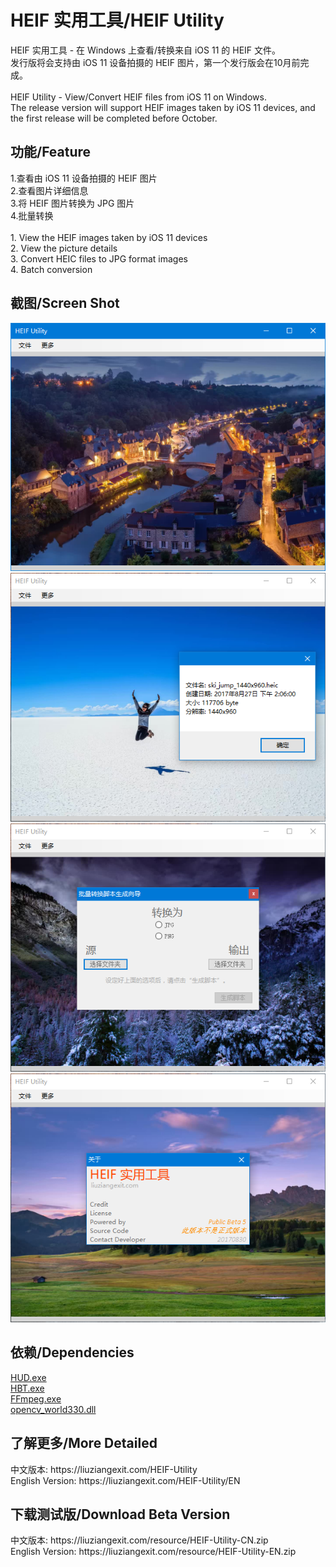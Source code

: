 ﻿# HEIF 实用工具/HEIF Utility
HEIF 实用工具 - 在 Windows 上查看/转换来自 iOS 11 的 HEIF 文件。<br>
发行版将会支持由 iOS 11 设备拍摄的 HEIF 图片，第一个发行版会在10月前完成。<br>
<br>
HEIF Utility - View/Convert HEIF files from iOS 11 on Windows.<br>
The release version will support HEIF images taken by iOS 11 devices, and the first release will be completed before October.<br>
<h2>功能/Feature</h2>
1.查看由 iOS 11 设备拍摄的 HEIF 图片<br>
2.查看图片详细信息<br>
3.将 HEIF 图片转换为 JPG 图片<br>
4.批量转换<br>
<br>
1. View the HEIF images taken by iOS 11 devices<br>
2. View the picture details<br>
3. Convert HEIC files to JPG format images<br>
4. Batch conversion
<br>
<h2>截图/Screen Shot</h2>
<img src="/img/HEIFUScreenShot1.PNG"><br>
<img src="/img/HEIFUScreenShot2.PNG"><br>
<img src="/img/HEIFUScreenShot3.PNG"><br>
<img src="/img/HEIFUScreenShot4.PNG">
<br>
<h2>依赖/Dependencies</h2>
<a href="https://github.com/liuziangexit/HEIF-Utility-CommandLineTool">HUD.exe</a><br>
<a href="https://github.com/liuziangexit/HEIF-Utility-Blend-Tool">HBT.exe</a><br>
<a href="https://www.ffmpeg.org/">FFmpeg.exe</a><br>
<a href="http://opencv.org/">opencv_world330.dll</a><br>
<h2>了解更多/More Detailed</h2>
中文版本: https://liuziangexit.com/HEIF-Utility<br>
English Version: https://liuziangexit.com/HEIF-Utility/EN
<h2>下载测试版/Download Beta Version</h2>
中文版本: https://liuziangexit.com/resource/HEIF-Utility-CN.zip<br>
English Version: https://liuziangexit.com/resource/HEIF-Utility-EN.zip
